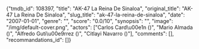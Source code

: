 {"tmdb_id": 108397, "title": "AK-47 La Reina De Sinaloa", "original_title": "AK-47 La Reina De Sinaloa", "slug_title": "ak-47-la-reina-de-sinaloa", "date": "2007-01-01", "genre": "", "score": "0.0/10", "synopsis": "", "image": "/img/default-cover.png", "actors": ["Carlos Card\u00e1n ()", "Mario Almada ()", "Alfredo Guti\u00e9rrez ()", "Citlayi Navarro ()"], "comments": [], "recommandations_id": []}